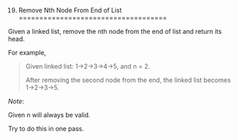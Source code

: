 19. Remove Nth Node From End of List
====================================

Given a linked list, remove the nth node from the end of list and return its head.

For example,

>   Given linked list: 1->2->3->4->5, and n = 2.
>
>   After removing the second node from the end, the linked list becomes 1->2->3->5.

*Note*:

Given n will always be valid.

Try to do this in one pass.
